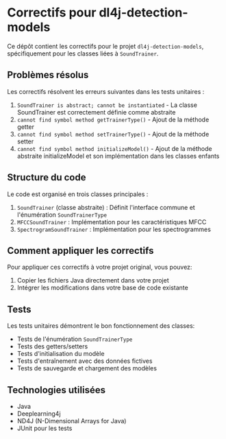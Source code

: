 # Correctifs pour dl4j-detection-models

Ce dépôt contient les correctifs pour le projet `dl4j-detection-models`, spécifiquement pour les classes liées à `SoundTrainer`.

## Problèmes résolus

Les correctifs résolvent les erreurs suivantes dans les tests unitaires :

1. `SoundTrainer is abstract; cannot be instantiated` - La classe SoundTrainer est correctement définie comme abstraite
2. `cannot find symbol method getTrainerType()` - Ajout de la méthode getter
3. `cannot find symbol method setTrainerType()` - Ajout de la méthode setter
4. `cannot find symbol method initializeModel()` - Ajout de la méthode abstraite initializeModel et son implémentation dans les classes enfants

## Structure du code

Le code est organisé en trois classes principales :

1. `SoundTrainer` (classe abstraite) : Définit l'interface commune et l'énumération `SoundTrainerType`
2. `MFCCSoundTrainer` : Implémentation pour les caractéristiques MFCC
3. `SpectrogramSoundTrainer` : Implémentation pour les spectrogrammes

## Comment appliquer les correctifs

Pour appliquer ces correctifs à votre projet original, vous pouvez:

1. Copier les fichiers Java directement dans votre projet
2. Intégrer les modifications dans votre base de code existante

## Tests

Les tests unitaires démontrent le bon fonctionnement des classes:

- Tests de l'énumération `SoundTrainerType`
- Tests des getters/setters
- Tests d'initialisation du modèle
- Tests d'entraînement avec des données fictives
- Tests de sauvegarde et chargement des modèles

## Technologies utilisées

- Java
- Deeplearning4j
- ND4J (N-Dimensional Arrays for Java)
- JUnit pour les tests
